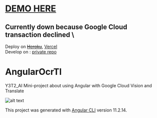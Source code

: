 # [DEMO HERE](https://angular-ocr-translation.vercel.app/)

## **Currently down because Google Cloud transaction declined** \
Deploy on ~~[Heroku](https://angular-ocr-tl.herokuapp.com/)~~, [Vercel](https://angular-ocr-translation-603lcrphk-pnvttk.vercel.app/)
<br />
Develop on : [private repo](https://github.com/pnvttk/angular-ocr-tl)

# AngularOcrTl

Y3T2_AI Mini-project about using Angular with Google Cloud Vision and Translate

![alt text](https://github.com/pnvttk/angular-ocr-tl-p/blob/main/pv.png?raw=true)

This project was generated with [Angular CLI](https://github.com/angular/angular-cli) version 11.2.14.
